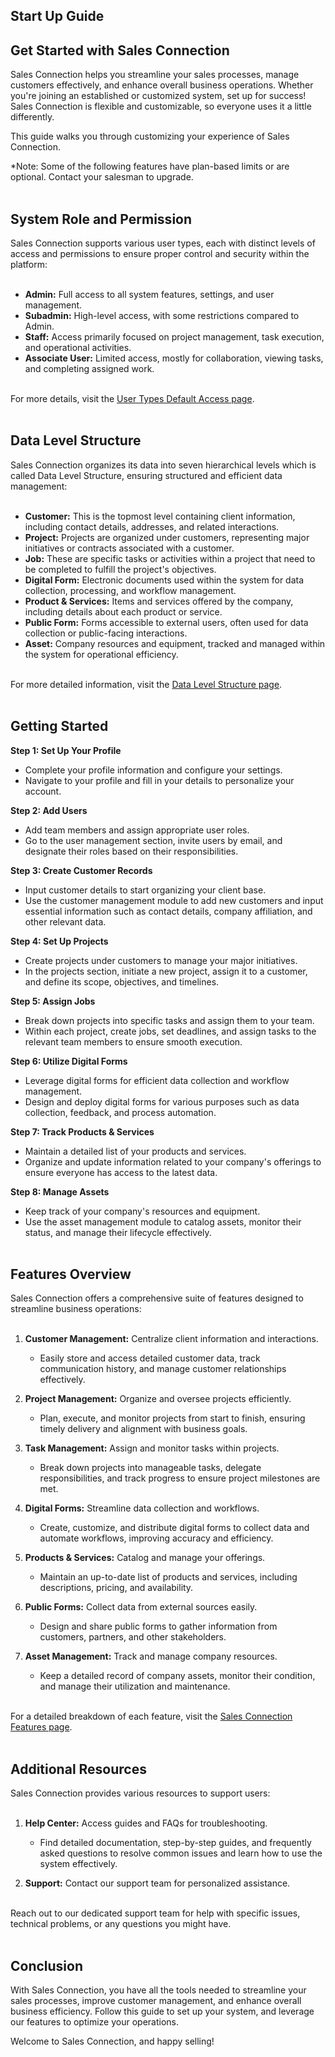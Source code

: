 ## Start Up Guide

## Get Started with Sales Connection

Sales Connection helps you streamline your sales processes, manage customers effectively, and enhance overall business operations. Whether you're joining an established or customized system, set up for success! Sales Connection is flexible and customizable, so everyone uses it a little differently.<br>

This guide walks you through customizing your experience of Sales Connection.<br>

*Note: Some of the following features have plan-based limits or are optional. Contact your salesman to upgrade.<br><br>


## System Role and Permission

Sales Connection supports various user types, each with distinct levels of access and permissions to ensure proper control and security within the platform:<br><br>

- **Admin:** Full access to all system features, settings, and user management.
- **Subadmin:** High-level access, with some restrictions compared to Admin.
- **Staff:** Access primarily focused on project management, task execution, and operational activities.
- **Associate User:** Limited access, mostly for collaboration, viewing tasks, and completing assigned work.<br><br>
  
For more details, visit the [User Types Default Access page](https://salesconnection.github.io/Sales-Connection-Support/User_Types_Default_Access.html).<br><br>


## Data Level Structure

Sales Connection organizes its data into seven hierarchical levels which is called Data Level Structure, ensuring structured and efficient data management:<br><br>

- **Customer:** This is the topmost level containing client information, including contact details, addresses, and related interactions.
- **Project:** Projects are organized under customers, representing major initiatives or contracts associated with a customer.
- **Job:** These are specific tasks or activities within a project that need to be completed to fulfill the project's objectives.
- **Digital Form:** Electronic documents used within the system for data collection, processing, and workflow management.
- **Product & Services:** Items and services offered by the company, including details about each product or service.
- **Public Form:** Forms accessible to external users, often used for data collection or public-facing interactions.
- **Asset:** Company resources and equipment, tracked and managed within the system for operational efficiency.<br><br>

For more detailed information, visit the [Data Level Structure page](https://salesconnection.github.io/Sales-Connection-Support/Data_Level_Structure.html).<br><br>


## Getting Started

**Step 1: Set Up Your Profile**<br>
- Complete your profile information and configure your settings.
- Navigate to your profile and fill in your details to personalize your account.<br>

**Step 2: Add Users**
- Add team members and assign appropriate user roles.
- Go to the user management section, invite users by email, and designate their roles based on their responsibilities.<br>

**Step 3: Create Customer Records**
- Input customer details to start organizing your client base.
- Use the customer management module to add new customers and input essential information such as contact details, company affiliation, and other relevant data.<br>

**Step 4: Set Up Projects**
- Create projects under customers to manage your major initiatives.
- In the projects section, initiate a new project, assign it to a customer, and define its scope, objectives, and timelines.<br>

**Step 5: Assign Jobs**
- Break down projects into specific tasks and assign them to your team.
- Within each project, create jobs, set deadlines, and assign tasks to the relevant team members to ensure smooth execution.<br>

**Step 6: Utilize Digital Forms**
- Leverage digital forms for efficient data collection and workflow management.
- Design and deploy digital forms for various purposes such as data collection, feedback, and process automation.<br>

**Step 7: Track Products & Services**
- Maintain a detailed list of your products and services.
- Organize and update information related to your company's offerings to ensure everyone has access to the latest data.<br>

**Step 8: Manage Assets**
- Keep track of your company's resources and equipment.
- Use the asset management module to catalog assets, monitor their status, and manage their lifecycle effectively.<br><br>


## Features Overview

Sales Connection offers a comprehensive suite of features designed to streamline business operations:<br><br>

1. **Customer Management:** Centralize client information and interactions.
   - Easily store and access detailed customer data, track communication history, and manage customer relationships effectively.

2. **Project Management:** Organize and oversee projects efficiently.
   - Plan, execute, and monitor projects from start to finish, ensuring timely delivery and alignment with business goals.
     
3. **Task Management:** Assign and monitor tasks within projects.

   - Break down projects into manageable tasks, delegate responsibilities, and track progress to ensure project milestones are met.

4. **Digital Forms:** Streamline data collection and workflows.
   - Create, customize, and distribute digital forms to collect data and automate workflows, improving accuracy and efficiency.

5. **Products & Services:** Catalog and manage your offerings.
   - Maintain an up-to-date list of products and services, including descriptions, pricing, and availability.

6. **Public Forms:** Collect data from external sources easily.
   - Design and share public forms to gather information from customers, partners, and other stakeholders.

7. **Asset Management:** Track and manage company resources.
   - Keep a detailed record of company assets, monitor their condition, and manage their utilization and maintenance.<br><br>

For a detailed breakdown of each feature, visit the [Sales Connection Features page](https://salesconnection.github.io/Sales-Connection-Support/#features-knowledge).<br><br>


## Additional Resources

Sales Connection provides various resources to support users:<br><br>

1. **Help Center:** Access guides and FAQs for troubleshooting.
   - Find detailed documentation, step-by-step guides, and frequently asked questions to resolve common issues and learn how to use the system effectively.
    
2. **Support:** Contact our support team for personalized assistance.<br><br>

Reach out to our dedicated support team for help with specific issues, technical problems, or any questions you might have.<br><br>


## Conclusion

With Sales Connection, you have all the tools needed to streamline your sales processes, improve customer management, and enhance overall business efficiency. Follow this guide to set up your system, and leverage our features to optimize your operations.<br>

Welcome to Sales Connection, and happy selling!<br><br>

<!-- [Link Text](https://salesconnection.github.io/Sales-Connection-Support/Start_Up_Guide.html) -->

